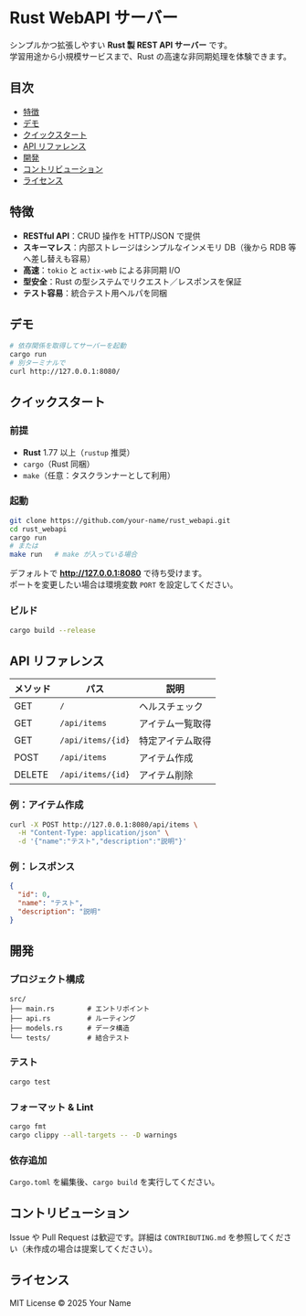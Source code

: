 # Rust WebAPI サーバー

シンプルかつ拡張しやすい **Rust 製 REST API サーバー** です。  
学習用途から小規模サービスまで、Rust の高速な非同期処理を体験できます。

## 目次
- [特徴](#特徴)
- [デモ](#デモ)
- [クイックスタート](#クイックスタート)
- [API リファレンス](#api-リファレンス)
- [開発](#開発)
- [コントリビューション](#コントリビューション)
- [ライセンス](#ライセンス)

## 特徴
- **RESTful API**：CRUD 操作を HTTP/JSON で提供  
- **スキーマレス**：内部ストレージはシンプルなインメモリ DB（後から RDB 等へ差し替えも容易）  
- **高速**：`tokio` と `actix-web` による非同期 I/O  
- **型安全**：Rust の型システムでリクエスト／レスポンスを保証  
- **テスト容易**：統合テスト用ヘルパを同梱  

## デモ
```bash
# 依存関係を取得してサーバーを起動
cargo run
# 別ターミナルで
curl http://127.0.0.1:8080/
```

## クイックスタート

### 前提
- **Rust** 1.77 以上（`rustup` 推奨）
- `cargo`（Rust 同梱）
- `make`（任意：タスクランナーとして利用）

### 起動
```bash
git clone https://github.com/your-name/rust_webapi.git
cd rust_webapi
cargo run
# または
make run   # make が入っている場合
```
デフォルトで **http://127.0.0.1:8080** で待ち受けます。  
ポートを変更したい場合は環境変数 `PORT` を設定してください。

### ビルド
```bash
cargo build --release
```

## API リファレンス

| メソッド | パス | 説明 |
|----------|------|------|
| GET | `/` | ヘルスチェック |
| GET | `/api/items` | アイテム一覧取得 |
| GET | `/api/items/{id}` | 特定アイテム取得 |
| POST | `/api/items` | アイテム作成 |
| DELETE | `/api/items/{id}` | アイテム削除 |

### 例：アイテム作成
```bash
curl -X POST http://127.0.0.1:8080/api/items \
  -H "Content-Type: application/json" \
  -d '{"name":"テスト","description":"説明"}'
```

### 例：レスポンス
```json
{
  "id": 0,
  "name": "テスト",
  "description": "説明"
}
```

## 開発

### プロジェクト構成
```
src/
├── main.rs        # エントリポイント
├── api.rs         # ルーティング
├── models.rs      # データ構造
└── tests/         # 結合テスト
```

### テスト
```bash
cargo test
```

### フォーマット & Lint
```bash
cargo fmt
cargo clippy --all-targets -- -D warnings
```

### 依存追加
`Cargo.toml` を編集後、`cargo build` を実行してください。

## コントリビューション
Issue や Pull Request は歓迎です。詳細は `CONTRIBUTING.md` を参照してください（未作成の場合は提案してください）。

## ライセンス
MIT License © 2025 Your Name
